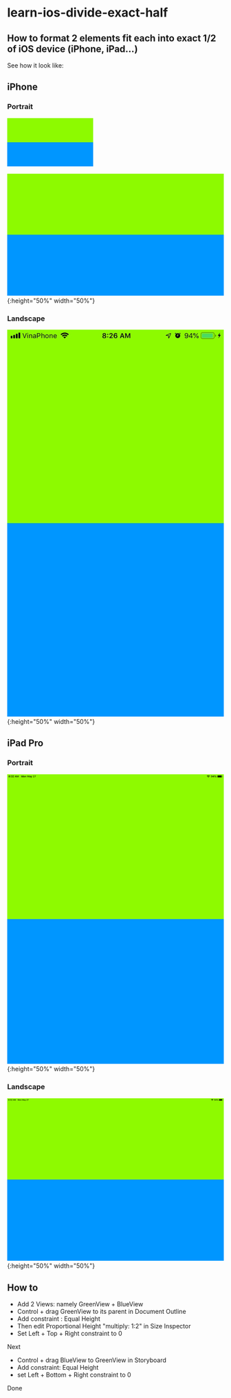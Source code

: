 # learn-ios-divide-exact-half
## How to format 2 elements fit each into exact 1/2 of iOS device (iPhone, iPad...)

See how it look like:
## iPhone
### Portrait
<img width="200" alt="portfolio_view" src="screenshots/Image-6.png">

![iPhone Portait screenshot](screenshots/Image-6.png){:height="50%" width="50%"}

### Landscape
![iPhone Lanscape screenshot](screenshots/Image-7.png){:height="50%" width="50%"}


## iPad Pro
### Portrait
![iPad Pro Portait screenshot](screenshots/SimulatorScreenShot-iPadPro12.9-inch-2019-05-27at08.32.31.png){:height="50%" width="50%"}

### Landscape
![iPad Pro Lanscape screenshot](screenshots/SimulatorScreenShot-iPadPro12.9-inch-2019-05-27at08.32.58.png){:height="50%" width="50%"}


## How to
- Add 2 Views: namely GreenView + BlueView
- Control + drag GreenView to its parent in Document Outline
- Add constraint : Equal Height
- Then edit Proportional Height "multiply: 1:2" in Size Inspector
- Set Left + Top + Right constraint to 0

Next
- Control + drag BlueView to GreenView in Storyboard
- Add constraint: Equal Height
- set Left + Bottom + Right constraint to 0

Done
